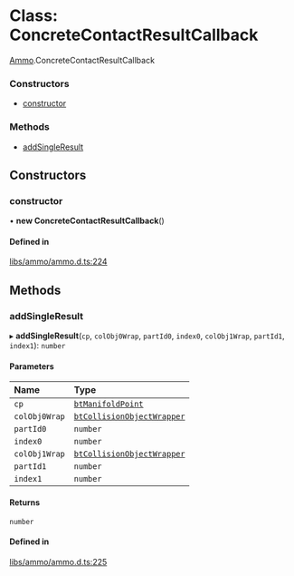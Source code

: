 # Class: ConcreteContactResultCallback

[Ammo](../modules/Ammo.md).ConcreteContactResultCallback


### Constructors

- [constructor](Ammo.ConcreteContactResultCallback.md#constructor)

### Methods

- [addSingleResult](Ammo.ConcreteContactResultCallback.md#addsingleresult)

## Constructors

### constructor

• **new ConcreteContactResultCallback**()

#### Defined in

[libs/ammo/ammo.d.ts:224](https://github.com/Orillusion/orillusion/blob/main/src/libs/ammo/ammo.d.ts#L224)

## Methods

### addSingleResult

▸ **addSingleResult**(`cp`, `colObj0Wrap`, `partId0`, `index0`, `colObj1Wrap`, `partId1`, `index1`): `number`

#### Parameters

| Name | Type |
| :------ | :------ |
| `cp` | [`btManifoldPoint`](Ammo.btManifoldPoint.md) |
| `colObj0Wrap` | [`btCollisionObjectWrapper`](Ammo.btCollisionObjectWrapper.md) |
| `partId0` | `number` |
| `index0` | `number` |
| `colObj1Wrap` | [`btCollisionObjectWrapper`](Ammo.btCollisionObjectWrapper.md) |
| `partId1` | `number` |
| `index1` | `number` |

#### Returns

`number`

#### Defined in

[libs/ammo/ammo.d.ts:225](https://github.com/Orillusion/orillusion/blob/main/src/libs/ammo/ammo.d.ts#L225)
